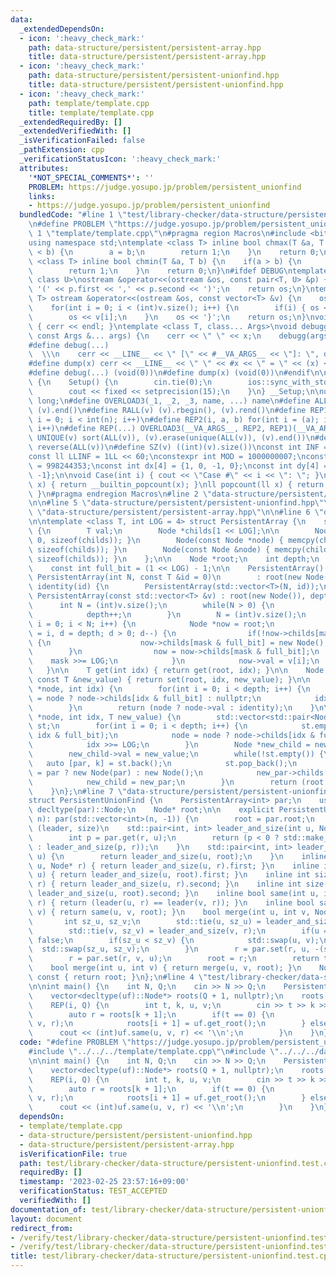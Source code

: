 ```yaml
---
data:
  _extendedDependsOn:
  - icon: ':heavy_check_mark:'
    path: data-structure/persistent/persistent-array.hpp
    title: data-structure/persistent/persistent-array.hpp
  - icon: ':heavy_check_mark:'
    path: data-structure/persistent/persistent-unionfind.hpp
    title: data-structure/persistent/persistent-unionfind.hpp
  - icon: ':heavy_check_mark:'
    path: template/template.cpp
    title: template/template.cpp
  _extendedRequiredBy: []
  _extendedVerifiedWith: []
  _isVerificationFailed: false
  _pathExtension: cpp
  _verificationStatusIcon: ':heavy_check_mark:'
  attributes:
    '*NOT_SPECIAL_COMMENTS*': ''
    PROBLEM: https://judge.yosupo.jp/problem/persistent_unionfind
    links:
    - https://judge.yosupo.jp/problem/persistent_unionfind
  bundledCode: "#line 1 \"test/library-checker/data-structure/persistent-unionfind.test.cpp\"\
    \n#define PROBLEM \"https://judge.yosupo.jp/problem/persistent_unionfind\"\n#line\
    \ 1 \"template/template.cpp\"\n#pragma region Macros\n#include <bits/stdc++.h>\n\
    using namespace std;\ntemplate <class T> inline bool chmax(T &a, T b) {\n    if(a\
    \ < b) {\n        a = b;\n        return 1;\n    }\n    return 0;\n}\ntemplate\
    \ <class T> inline bool chmin(T &a, T b) {\n    if(a > b) {\n        a = b;\n\
    \        return 1;\n    }\n    return 0;\n}\n#ifdef DEBUG\ntemplate <class T,\
    \ class U>\nostream &operator<<(ostream &os, const pair<T, U> &p) {\n    os <<\
    \ '(' << p.first << ',' << p.second << ')';\n    return os;\n}\ntemplate <class\
    \ T> ostream &operator<<(ostream &os, const vector<T> &v) {\n    os << '{';\n\
    \    for(int i = 0; i < (int)v.size(); i++) {\n        if(i) { os << ','; }\n\
    \        os << v[i];\n    }\n    os << '}';\n    return os;\n}\nvoid debugg()\
    \ { cerr << endl; }\ntemplate <class T, class... Args>\nvoid debugg(const T &x,\
    \ const Args &... args) {\n    cerr << \" \" << x;\n    debugg(args...);\n}\n\
    #define debug(...)                                                           \
    \  \\\n    cerr << __LINE__ << \" [\" << #__VA_ARGS__ << \"]: \", debugg(__VA_ARGS__)\n\
    #define dump(x) cerr << __LINE__ << \" \" << #x << \" = \" << (x) << endl\n#else\n\
    #define debug(...) (void(0))\n#define dump(x) (void(0))\n#endif\n\nstruct Setup\
    \ {\n    Setup() {\n        cin.tie(0);\n        ios::sync_with_stdio(false);\n\
    \        cout << fixed << setprecision(15);\n    }\n} __Setup;\n\nusing ll = long\
    \ long;\n#define OVERLOAD3(_1, _2, _3, name, ...) name\n#define ALL(v) (v).begin(),\
    \ (v).end()\n#define RALL(v) (v).rbegin(), (v).rend()\n#define REP1(i, n) for(int\
    \ i = 0; i < int(n); i++)\n#define REP2(i, a, b) for(int i = (a); i < int(b);\
    \ i++)\n#define REP(...) OVERLOAD3(__VA_ARGS__, REP2, REP1)(__VA_ARGS__)\n#define\
    \ UNIQUE(v) sort(ALL(v)), (v).erase(unique(ALL(v)), (v).end())\n#define REVERSE(v)\
    \ reverse(ALL(v))\n#define SZ(v) ((int)(v).size())\nconst int INF = 1 << 30;\n\
    const ll LLINF = 1LL << 60;\nconstexpr int MOD = 1000000007;\nconstexpr int MOD2\
    \ = 998244353;\nconst int dx[4] = {1, 0, -1, 0};\nconst int dy[4] = {0, 1, 0,\
    \ -1};\n\nvoid Case(int i) { cout << \"Case #\" << i << \": \"; }\nint popcount(int\
    \ x) { return __builtin_popcount(x); }\nll popcount(ll x) { return __builtin_popcountll(x);\
    \ }\n#pragma endregion Macros\n#line 2 \"data-structure/persistent/persistent-unionfind.hpp\"\
    \n\n#line 5 \"data-structure/persistent/persistent-unionfind.hpp\"\n\n#line 2\
    \ \"data-structure/persistent/persistent-array.hpp\"\n\n#line 6 \"data-structure/persistent/persistent-array.hpp\"\
    \n\ntemplate <class T, int LOG = 4> struct PersistentArray {\n    struct Node\
    \ {\n        T val;\n        Node *childs[1 << LOG];\n\n        Node() { memset(childs,\
    \ 0, sizeof(childs)); }\n        Node(const Node *node) { memcpy(childs, node->childs,\
    \ sizeof(childs)); }\n        Node(const Node &node) { memcpy(childs, node.childs,\
    \ sizeof(childs)); }\n    };\n\n    Node *root;\n    int depth;\n    T identity;\n\
    \    const int full_bit = (1 << LOG) - 1;\n\n    PersistentArray() {}\n    explicit\
    \ PersistentArray(int N, const T &id = 0)\n        : root(new Node()), depth(0),\
    \ identity(id) {\n        PersistentArray(std::vector<T>(N, id));\n    }\n   \
    \ PersistentArray(const std::vector<T> &v) : root(new Node()), depth(0) {\n  \
    \      int N = (int)v.size();\n        while(N > 0) {\n            N >>= LOG;\n\
    \            depth++;\n        }\n        N = (int)v.size();\n        for(int\
    \ i = 0; i < N; i++) {\n            Node *now = root;\n            for(int mask\
    \ = i, d = depth; d > 0; d--) {\n                if(!now->childs[mask & full_bit])\
    \ {\n                    now->childs[mask & full_bit] = new Node();\n        \
    \        }\n                now = now->childs[mask & full_bit];\n            \
    \    mask >>= LOG;\n            }\n            now->val = v[i];\n        }\n \
    \   }\n\n    T get(int idx) { return get(root, idx); }\n\n    Node *set(int idx,\
    \ const T &new_value) { return set(root, idx, new_value); }\n\n    T get(Node\
    \ *node, int idx) {\n        for(int i = 0; i < depth; i++) {\n            node\
    \ = node ? node->childs[idx & full_bit] : nullptr;\n            idx >>= LOG;\n\
    \        }\n        return (node ? node->val : identity);\n    }\n\n    Node *set(Node\
    \ *node, int idx, T new_value) {\n        std::vector<std::pair<Node *, int>>\
    \ st;\n        for(int i = 0; i < depth; i++) {\n            st.emplace_back(node,\
    \ idx & full_bit);\n            node = node ? node->childs[idx & full_bit] : nullptr;\n\
    \            idx >>= LOG;\n        }\n        Node *new_child = new Node();\n\
    \        new_child->val = new_value;\n        while(!st.empty()) {\n         \
    \   auto [par, k] = st.back();\n            st.pop_back();\n            Node *new_par\
    \ = par ? new Node(par) : new Node();\n            new_par->childs[k] = new_child;\n\
    \            new_child = new_par;\n        }\n        return (root = new_child);\n\
    \    }\n};\n#line 7 \"data-structure/persistent/persistent-unionfind.hpp\"\n\n\
    struct PersistentUnionFind {\n    PersistentArray<int> par;\n    using Node =\
    \ decltype(par)::Node;\n    Node* root;\n\n    explicit PersistentUnionFind(int\
    \ n): par(std::vector<int>(n, -1)) {\n        root = par.root;\n    }\n    //\
    \ (leader, size)\n    std::pair<int, int> leader_and_size(int u, Node* r) {\n\
    \        int p = par.get(r, u);\n        return (p < 0 ? std::make_pair(u, -p)\
    \ : leader_and_size(p, r));\n    }\n    std::pair<int, int> leader_and_size(int\
    \ u) {\n        return leader_and_size(u, root);\n    }\n    inline int leader(int\
    \ u, Node* r) { return leader_and_size(u, r).first; }\n    inline int leader(int\
    \ u) { return leader_and_size(u, root).first; }\n    inline int size(int u, Node*\
    \ r) { return leader_and_size(u, r).second; }\n    inline int size(int u) { return\
    \ leader_and_size(u, root).second; }\n    inline bool same(int u, int v, Node*\
    \ r) { return (leader(u, r) == leader(v, r)); }\n    inline bool same(int u, int\
    \ v) { return same(u, v, root); }\n    bool merge(int u, int v, Node* r) {\n \
    \       int sz_u, sz_v;\n        std::tie(u, sz_u) = leader_and_size(u, r);\n\
    \        std::tie(v, sz_v) = leader_and_size(v, r);\n        if(u == v) return\
    \ false;\n        if(sz_u < sz_v) {\n            std::swap(u, v);\n          \
    \  std::swap(sz_u, sz_v);\n        }\n        r = par.set(r, u, -(sz_u + sz_v));\n\
    \        r = par.set(r, v, u);\n        root = r;\n        return true;\n    }\n\
    \    bool merge(int u, int v) { return merge(u, v, root); }\n    Node* get_root()\
    \ const { return root; }\n};\n#line 4 \"test/library-checker/data-structure/persistent-unionfind.test.cpp\"\
    \n\nint main() {\n    int N, Q;\n    cin >> N >> Q;\n    PersistentUnionFind uf(N);\n\
    \    vector<decltype(uf)::Node*> roots(Q + 1, nullptr);\n    roots[0] = uf.get_root();\n\
    \    REP(i, Q) {\n        int t, k, u, v;\n        cin >> t >> k >> u >> v;\n\
    \        auto r = roots[k + 1];\n        if(t == 0) {\n            uf.merge(u,\
    \ v, r);\n            roots[i + 1] = uf.get_root();\n        } else {\n      \
    \      cout << (int)uf.same(u, v, r) << '\\n';\n        }\n    }\n}\n"
  code: "#define PROBLEM \"https://judge.yosupo.jp/problem/persistent_unionfind\"\n\
    #include \"../../../template/template.cpp\"\n#include \"../../../data-structure/persistent/persistent-unionfind.hpp\"\
    \n\nint main() {\n    int N, Q;\n    cin >> N >> Q;\n    PersistentUnionFind uf(N);\n\
    \    vector<decltype(uf)::Node*> roots(Q + 1, nullptr);\n    roots[0] = uf.get_root();\n\
    \    REP(i, Q) {\n        int t, k, u, v;\n        cin >> t >> k >> u >> v;\n\
    \        auto r = roots[k + 1];\n        if(t == 0) {\n            uf.merge(u,\
    \ v, r);\n            roots[i + 1] = uf.get_root();\n        } else {\n      \
    \      cout << (int)uf.same(u, v, r) << '\\n';\n        }\n    }\n}"
  dependsOn:
  - template/template.cpp
  - data-structure/persistent/persistent-unionfind.hpp
  - data-structure/persistent/persistent-array.hpp
  isVerificationFile: true
  path: test/library-checker/data-structure/persistent-unionfind.test.cpp
  requiredBy: []
  timestamp: '2023-02-25 23:57:16+09:00'
  verificationStatus: TEST_ACCEPTED
  verifiedWith: []
documentation_of: test/library-checker/data-structure/persistent-unionfind.test.cpp
layout: document
redirect_from:
- /verify/test/library-checker/data-structure/persistent-unionfind.test.cpp
- /verify/test/library-checker/data-structure/persistent-unionfind.test.cpp.html
title: test/library-checker/data-structure/persistent-unionfind.test.cpp
---
```

